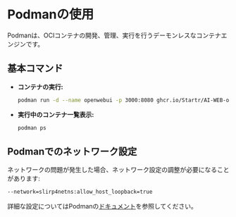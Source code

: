 # Podmanの使用

Podmanは、OCIコンテナの開発、管理、実行を行うデーモンレスなコンテナエンジンです。

## 基本コマンド

- **コンテナの実行:**

  ```bash
  podman run -d --name openwebui -p 3000:8080 ghcr.io/Startr/AI-WEB-openwebui:main
  ```

- **実行中のコンテナ一覧表示:**

  ```bash
  podman ps
  ```

## Podmanでのネットワーク設定

ネットワークの問題が発生した場合、ネットワーク設定の調整が必要になることがあります:

```bash
--network=slirp4netns:allow_host_loopback=true
```

詳細な設定についてはPodmanの[ドキュメント](https://podman.io/)を参照してください。